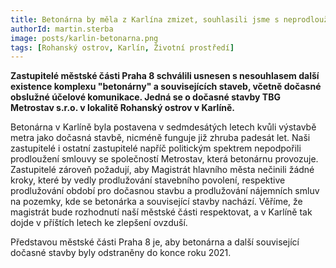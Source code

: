 ```yaml
---
title: Betonárna by měla z Karlína zmizet, souhlasili jsme s neprodloužením smlouvy
authorId: martin.sterba
image: posts/karlin-betonarna.png
tags: [Rohanský ostrov, Karlín, Životní prostředí]
---
```


**Zastupitelé městské části Praha 8 schválili usnesen s nesouhlasem další existence komplexu "betonárny" a souvisejících staveb, včetně dočasné obslužné účelové komunikace. Jedná se o dočasné stavby TBG Metrostav s.r.o. v lokalitě Rohanský ostrov v Karlíně.**

Betonárna v Karlíně byla postavena v sedmdesátých letech kvůli výstavbě metra jako dočasná stavbě, nicméně funguje již zhruba padesát let. Naši zastupitelé i ostatní zastupitelé napříč politickým spektrem nepodpořili prodloužení smlouvy se společností Metrostav, která betonárnu provozuje. Zastupitelé zároveň požadují, aby Magistrát hlavního města nečinili žádné kroky, které by vedly prodlužování stavebního povolení, respektive prodlužování období pro dočasnou stavbu a prodlužování nájemních smluv na pozemky, kde se betonárka a související stavby nachází. Věříme, že magistrát bude rozhodnutí naší městské části respektovat, a v Karlíně tak dojde v příštích letech ke zlepšení ovzduší.

Představou městské části Praha 8 je, aby betonárna a další související dočasné stavby byly odstraněny do konce roku 2021.
